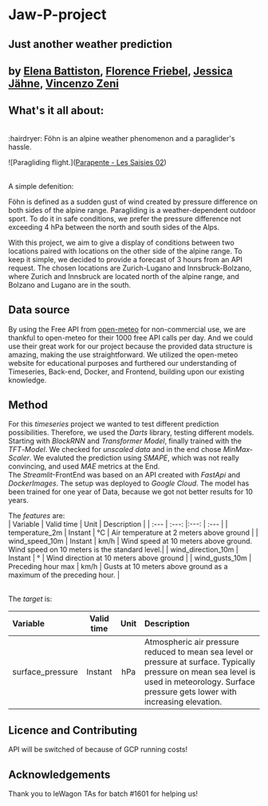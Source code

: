 <h1>Jaw-P-project</h1>
<h2>Just another weather prediction</h2>
<h2>by <a href="https://github.com/Elenya92">Elena Battiston</a>, <a href="https://github.com/FloFriebel">Florence Friebel</a>, <a href="https://github.com/jjaehne">Jessica Jähne</a>, <a href="https://github.com/VinceZeni">Vincenzo Zeni</a></h2>

<h2>What's it all about:</h2><br />
:hairdryer: Föhn is an alpine weather phenomenon and a paraglider's hassle.<br />

![Paragliding flight.](<a href="https://commons.wikimedia.org/wiki/File:Parapente_-_Les_Saisies_02.JPG">Parapente - Les Saisies 02</a>)

<br />
A simple defenition:

Föhn is defined as a sudden gust of wind created by pressure difference on both sides of the alpine range.
Paragliding is a weather-dependent outdoor sport. To do it in safe conditions, we prefer the pressure difference not exceeding 4 hPa between the north and south sides of the Alps.

With this project, we aim to give a display of conditions between two locations paired with locations on the other side of the alpine range.
To keep it simple, we decided to provide a forecast of 3 hours from an API request.
The chosen locations are Zurich-Lugano and Innsbruck-Bolzano, where Zurich and Innsbruck are located north of the alpine range, and Bolzano and Lugano are in the south.


<h2>Data source </h2>
By using the Free API from <a href="https://open-meteo.com/en/terms">open-meteo</a> for non-commercial use, we are thankful to open-meteo for their 1000 free API calls per day. And we could use their great work for our project because the provided data structure is amazing, making the use straightforward.
We utilized the open-meteo website for educational purposes and furthered our understanding of Timeseries, Back-end, Docker, and Frontend, building upon our existing knowledge.


<h2>Method</h2>
For this <em>timeseries</em> project we wanted to test different prediction possibilities. Therefore, we used the <em>Darts</em> library, testing different models. Starting with <em>BlockRNN</em> and <em>Transformer</em> <em>Model</em>, finally trained with the <em>TFT</em>-<em>Model</em>. We checked for <em>unscaled</em> <em>data</em> and in the end chose <em>MinMax-Scaler</em>. We evaluted the prediction using <em>SMAPE</em>, which was not really convincing, and used <em>MAE</em> metrics at the End.<br />
The <em>Streamlit</em>-FrontEnd was based on an API created with <em>FastApi</em> and <em>DockerImages</em>. The setup was deployed to <em>Google</em> <em>Cloud</em>.
The model has been trained for one year of Data, because we got not better results for 10 years. <br />

The <em>features</em> are:<br />
| Variable           | Valid time         | Unit | Description                                                                         |
| :---               |     :---:          |:---: | :---                                                                                |
| temperature_2m     | Instant            | °C   | Air temperature at 2 meters above ground                                            |
| wind_speed_10m     | Instant            | km/h | Wind speed at 10 meters above ground. Wind speed on 10 meters is the standard level.|
| wind_direction_10m | Instant            | °    | Wind direction at 10 meters above ground                                            |
| wind_gusts_10m     | Preceding hour max | km/h | Gusts at 10 meters above ground as a maximum of the preceding hour.                 |


<br />
The <em>target</em> is:<br />

| Variable         | Valid time | Unit | Description                                                                         |
| :---             |     :---:  |:---: | :---                                                                                |
| surface_pressure | Instant    | hPa  | Atmospheric air pressure reduced to mean sea level or pressure at surface. Typically pressure on mean sea level is used in meteorology. Surface pressure gets lower with increasing elevation.|

<h2>Licence and Contributing</h2>
API will be switched of because of GCP running costs!

<h2>Acknowledgements</h2>
Thank you to leWagon TAs for batch #1601 for helping us!

